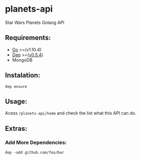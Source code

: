 # planets-api
Star Wars Planets Golang API


## Requirements:
    
- [Go](https://golang.org/) >=(v1.10.4)
- [Dep](https://golang.github.io/dep/) >=([v0.5.4](https://github.com/golang/dep/releases))
- MongoDB

## Instalation:
    
    dep ensure


## Usage:

Acess `/planets-api/home` and check the list what this API can do.

## Extras:
### Add More Dependencies:
    dep -add github.com/foo/bar

